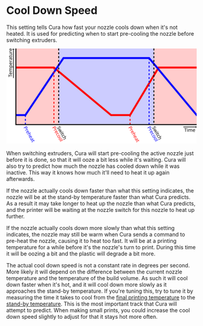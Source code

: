 Cool Down Speed
====
This setting tells Cura how fast your nozzle cools down when it's not heated. It is used for predicting when to start pre-cooling the nozzle before switching extruders.

![The nozzles start heating up in advance before switching extruders](../images/temperature_regulation.svg)

When switching extruders, Cura will start pre-cooling the active nozzle just before it is done, so that it will ooze a bit less while it's waiting. Cura will also try to predict how much the nozzle has cooled down while it was inactive. This way it knows how much it'll need to heat it up again afterwards.

If the nozzle actually cools down faster than what this setting indicates, the nozzle will be at the stand-by temperature faster than what Cura predicts. As a result it may take longer to heat up the nozzle than what Cura predicts, and the printer will be waiting at the nozzle switch for this nozzle to heat up further.

If the nozzle actually cools down more slowly than what this setting indicates, the nozzle may still be warm when Cura sends a command to pre-heat the nozzle, causing it to heat too fast. It will be at a printing temperature for a while before it's the nozzle's turn to print. During this time it will be oozing a bit and the plastic will degrade a bit more.

The actual cool down speed is not a constant rate in degrees per second. More likely it will depend on the difference between the current nozzle temperature and the temperature of the build volume. As such it will cool down faster when it's hot, and it will cool down more slowly as it approaches the stand-by temperature. If you're tuning this, try to tune it by measuring the time it takes to cool from the [final printing temperature](../material/material_final_print_temperature.md) to the [stand-by temperature](../material/material_standby_temperature.md). This is the most important track that Cura will attempt to predict. When making small prints, you could increase the cool down speed slightly to adjust for that it stays hot more often.